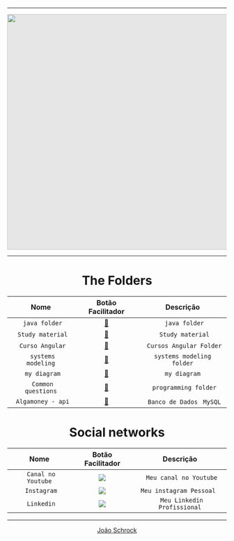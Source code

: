 <hr>
<img style="-webkit-user-select: none;margin: auto;cursor: zoom-in;background-color: hsl(0, 0%, 90%);transition: background-color 300ms;" src="https://i.pinimg.com/originals/66/29/ac/6629ac69eee96adbe0880b4f06afdc26.gif" width="963" height="541">
<div> 
 
 <hr>
 
 <div>

</div>
    
<div 


### [](/)

<div align="center">

# The Folders

|   Nome   |  Botão Facilitador    |    Descrição    |                                                                                            
| :---:         |     :---:      |          :---: |
| ` java folder` | [📂](https://github.com/JoaoSchrock/Java/)     | ` java folder` |                                                   
| ` Study material` | [📂](https://github.com/JoaoSchrock/Study-material/)     | ` Study material` |
| ` Curso Angular` | [📂](https://github.com/JoaoSchrock/curso-angular-rest-spring-boot-api/)     | ` Cursos Angular Folder` |
| ` systems modeling` | [📂]( https://github.com/JoaoSchrock/Projeto-de-Software/tree/main/)     | `systems modeling folder` |
| ` my diagram` | [📂]( https://github.com/JoaoSchrock/my-diagram/)     | `my diagram` |
| ` Common questions`     | [📂](https://github.com/JoaoSchrock/Curiosidades/) | ` programming folder`      |
| ` Algamoney - api`     | [📂](https://github.com/JoaoSchrock/Framework/) | ` Banco de Dados` ` MySQL`       |

# Social networks

|   Nome   |  Botão Facilitador    |    Descrição    |
| :---:         |     :---:      |          :---: |
| ` Canal no Youtube`     | <a href="https://www.youtube.com/channel/UCY1ZlKV-bSjpBNw4GkXboBA" target="_blank"><img src="https://img.shields.io/badge/YouTube-FF0000?style=for-the-badge&logo=youtube&logoColor=white" target="_blank"></a> | ` Meu canal no Youtube`       |
| ` Instagram`     | <a href="https://www.instagram.com/joaoschrock/" target="_blank"><img src="https://img.shields.io/badge/-Instagram-%23E4405F?style=for-the-badge&logo=instagram&logoColor=white" target="_blank"></a> | `Meu instagram Pessoal `   |
| ` Linkedin`     | <a href="https://www.linkedin.com/in/joaoschrock/" target="_blank"><img src="https://img.shields.io/badge/-LinkedIn-%230077B5?style=for-the-badge&logo=linkedin&logoColor=white" target="_blank"></a> | ` Meu Linkedin Profissional`
<hr>


<div class="badge-base LI-profile-badge" data-locale="pt_BR" data-size="medium" data-theme="dark" data-type="VERTICAL" data-vanity="joaoschrock" data-version="v1"><a class="badge-base__link LI-simple-link" href="https://br.linkedin.com/in/joaoschrock?trk=profile-badge">João Schrock</a></div>
           


